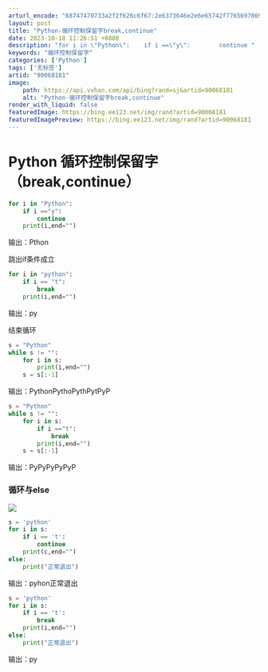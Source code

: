 ```yaml
---
arturl_encode: "68747470733a2f2f626c6f67:2e6373646e2e6e65742f77656978696e5f3431313532373433:2f61727469636c652f64657461696c732f3930303638313831"
layout: post
title: "Python-循环控制保留字break,continue"
date: 2023-10-18 11:26:51 +0800
description: "for i in \"Python\":    if i ==\"y\":        continue "
keywords: "循环控制保留字"
categories: ['Python']
tags: ['无标签']
artid: "90068181"
image:
    path: https://api.vvhan.com/api/bing?rand=sj&artid=90068181
    alt: "Python-循环控制保留字break,continue"
render_with_liquid: false
featuredImage: https://bing.ee123.net/img/rand?artid=90068181
featuredImagePreview: https://bing.ee123.net/img/rand?artid=90068181
---
```


# Python 循环控制保留字（break,continue）

```python
for i in "Python":
    if i =="y":
        continue
    print(i,end="")
```

输出：Pthon

跳出if条件成立

```python
for i in "python":
    if i == "t":
        break
    print(i,end="")
```

输出：py

结束循环

```python
s = "Python"
while s != "":
    for i in s:
        print(i,end="")
    s = s[:-1]
```

输出：PythonPythoPythPytPyP

```python
s = "Python"
while s != "":
    for i in s:
        if i =="t":
            break
        print(i,end="")
    s = s[:-1]
```

输出：PyPyPyPyPyP

### 循环与else

![](https://i-blog.csdnimg.cn/blog_migrate/e6ed4a3138379e7c174f2df46cdc2ebb.png)

```python
s = 'python'
for i in s:
    if i == 't':
        continue
    print(c,end="")
else:
    print("正常退出")
```

输出：pyhon正常退出

```python
s = 'python'
for i in s:
    if i == 't':
        break
    print(i,end="")
else:
    print("正常退出")
```

输出：py